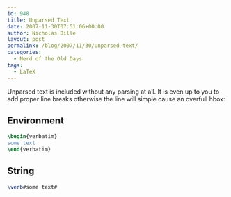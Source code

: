 ```yaml
---
id: 948
title: Unparsed Text
date: 2007-11-30T07:51:06+00:00
author: Nicholas Dille
layout: post
permalink: /blog/2007/11/30/unparsed-text/
categories:
  - Nerd of the Old Days
tags:
  - LaTeX
---
```

Unparsed text is included without any parsing at all. It is even up to you to add proper line breaks otherwise the line will simple cause an overfull hbox:<!--more-->

## Environment

```latex
\begin{verbatim}
some text
\end{verbatim}
```

## String

```latex
\verb#some text#
```